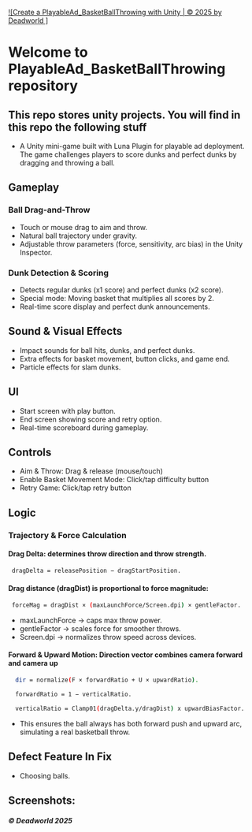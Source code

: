 [![Create a PlayableAd_BasketBallThrowing with Unity | © 2025 by Deadworld ]](https://github.com/Deadworld-bit/PlayableAd_BasketBallThrowing.git)
# Welcome to PlayableAd_BasketBallThrowing repository
## This repo stores unity projects. You will find in this repo the following stuff
* A Unity mini-game built with Luna Plugin for playable ad deployment. The game challenges players to score dunks and perfect dunks by dragging and throwing a ball.


## Gameplay
### Ball Drag-and-Throw 
  - Touch or mouse drag to aim and throw.
  - Natural ball trajectory under gravity.
  - Adjustable throw parameters (force, sensitivity, arc bias) in the Unity Inspector.
### Dunk Detection & Scoring
  - Detects regular dunks (x1 score) and perfect dunks (x2 score).
  - Special mode: Moving basket that multiplies all scores by 2.
  - Real-time score display and perfect dunk announcements.

## Sound & Visual Effects
  - Impact sounds for ball hits, dunks, and perfect dunks.
  - Extra effects for basket movement, button clicks, and game end.
  - Particle effects for slam dunks.

## UI
  - Start screen with play button.
  - End screen showing score and retry option.
  - Real-time scoreboard during gameplay.

## Controls
  - Aim & Throw:	Drag & release (mouse/touch)
  - Enable Basket Movement Mode:	Click/tap difficulty button
  - Retry Game:	Click/tap retry button

## Logic
### Trajectory & Force Calculation
  #### Drag Delta: determines throw direction and throw strength.
  ```bash
   dragDelta = releasePosition − dragStartPosition.
  ```

  #### Drag distance (dragDist) is proportional to force magnitude:
  ```bash
   forceMag = dragDist × (maxLaunchForce/Screen.dpi) × gentleFactor.
  ```
  - maxLaunchForce → caps max throw power.
  - gentleFactor → scales force for smoother throws.
  - Screen.dpi → normalizes throw speed across devices.

  #### Forward & Upward Motion: Direction vector combines camera forward and camera up
  ```bash
    dir = normalize(F × forwardRatio + U × upwardRatio).
  ```
  ```bash
    forwardRatio = 1 − verticalRatio.
  ```
  ```bash
    verticalRatio = Clamp01(dragDelta.y/dragDist) x upwardBiasFactor.
  ```
  - This ensures the ball always has both forward push and upward arc, simulating a real basketball throw.
## Defect Feature In Fix
  - Choosing balls.

## Screenshots:



##### © Deadworld 2025



